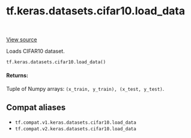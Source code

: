 <div itemscope itemtype="http://developers.google.com/ReferenceObject">
<meta itemprop="name" content="tf.keras.datasets.cifar10.load_data" />
<meta itemprop="path" content="Stable" />
</div>

# tf.keras.datasets.cifar10.load_data

<!-- Insert buttons and diff -->

<table class="tfo-notebook-buttons tfo-api" align="left">
</table>

<a target="_blank" href="/code/stable/tensorflow/python/keras/datasets/cifar10.py">View source</a>



Loads CIFAR10 dataset.

``` python
tf.keras.datasets.cifar10.load_data()
```



<!-- Placeholder for "Used in" -->


#### Returns:

Tuple of Numpy arrays: `(x_train, y_train), (x_test, y_test)`.


## Compat aliases

* `tf.compat.v1.keras.datasets.cifar10.load_data`
* `tf.compat.v2.keras.datasets.cifar10.load_data`

